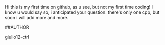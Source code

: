 Hi this is my first time on github, as u see, but not my first time coding!
I know u would say so, i anticipated your question.
there's only one cpp, but soon i will add more and more.

##AUTHOR

giulio12-ctrl